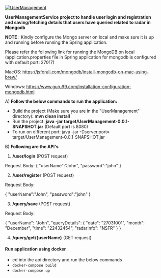 [![UserManagement](https://github.com/airavata-courses/DCoders/actions/workflows/UserManagement.yaml/badge.svg)](https://github.com/airavata-courses/DCoders/actions/workflows/UserManagement.yaml)

**UserManagementService project to handle user login and registration and saving/fetching details that users have queried related to radar in Mongodb**


**NOTE** : Kindly configure the Mongo server on local and make sure it is up and running before running the Spring application.

Please refer the following link for running the MongoDB on local (application.properties file in Spring application for mongodb is configured with default port: 27017)

MacOS: https://jsforall.com/mongodb/install-mongodb-on-mac-using-brew/

Windows: https://www.guru99.com/installation-configuration-mongodb.html


A) **Follow the below commands to run the application:**
  - Build the project (Make sure you are in the "UserManagement" directory): **mvn clean install**
  - Run the project: **java -jar target/UserManagement-0.0.1-SNAPSHOT.jar** (Default port is 8080)
  - To run on different port: java -jar -Dserver.port=<PORT> target/UserManagement-0.0.1-SNAPSHOT.jar
  
  
B) **Following are the API's**
  
   1. **/user/login** (POST request)

   Request Body:
   {
      "userName":"John",
      "password":"john"
   }

   2. **/user/register** (POST request)

   Request Body:
  
   {
      "userName":"John",
      "password":"john"
   }

  3. **/query/save** (POST request)
  
  Request Body:
  
  {
    "userName": "John",
    "queryDetails": {
        "date": "27031001",
        "month": "December",
        "time": "22432454",
        "radarInfo": "NSFR"
    }
  }
  
  4. **/query/get/{userName}** (GET request)

#### Run application using docker
- cd into the api directory and run the below commands
- ```docker-compose build```
- ```docker-compose up```

